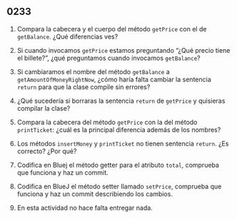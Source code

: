 ## 0233

1. Compara la cabecera y el cuerpo del método `getPrice` con el de `getBalance`. ¿Qué diferencias ves?

2. Si cuando invocamos `getPrice` estamos preguntando “¿Qué precio tiene el billete?”, ¿qué preguntamos cuando invocamos `getBalance`?

3. Si cambiaramos el nombre del método `getBalance` a `getAmountOfMoneyRightNow`, ¿cómo haría falta cambiar la sentencia `return` para que la clase compile sin errores?

4. ¿Qué sucedería si borraras la sentencia `return` de `getPrice` y quisieras compilar la clase?

5. Compara la cabecera del método `getPrice` con la del método `printTicket`: ¿cuál es la principal diferencia además de los nombres?

6. Los métodos `insertMoney` y `printTicket` no tienen sentencia `return`. ¿Es correcto? ¿Por qué?

4. Codifica en Bluej el método getter para el atributo `total`, comprueba que funciona y haz un commit.

7. Codifica en BlueJ el método setter llamado `setPrice`, comprueba que funciona y haz un commit describiendo los cambios.

5. En esta actividad no hace falta entregar nada.
